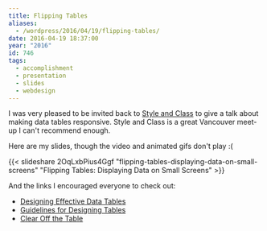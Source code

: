 ```yaml
---
title: Flipping Tables
aliases:
  - /wordpress/2016/04/19/flipping-tables/
date: 2016-04-19 18:37:00
year: "2016"
id: 746
tags:
  - accomplishment
  - presentation
  - slides
  - webdesign
---
```


I was very pleased to be invited back to [Style and Class](http://styleandclass.ca/events/2016/coding-mentorship-data/) to give a talk about making data tables responsive. Style and Class is a great Vancouver meet-up I can't recommend enough.

Here are my slides, though the video and animated gifs don't play :(

{{< slideshare 2OqLxbPius4Ggf "flipping-tables-displaying-data-on-small-screens" "Flipping Tables: Displaying Data on Small Screens" >}}

And the links I encouraged everyone to check out:

* [Designing Effective Data Tables](http://www.behance.net/gallery/Designing-Effective-Data-Tables/885004)
* [Guidelines for Designing Tables](http://understandinggraphics.com/design/data-table-design/)
* [Clear Off the Table](http://www.darkhorseanalytics.com/blog/clear-off-the-table/)
